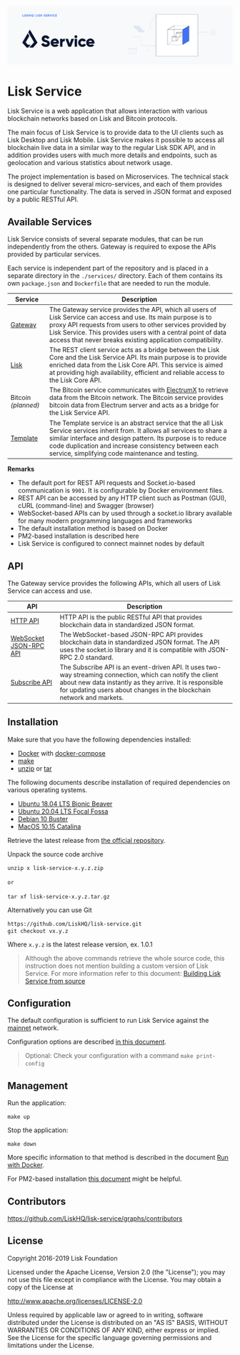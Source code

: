 ![Logo](./docs/assets/banner_service.png)

# Lisk Service

Lisk Service is a web application that allows interaction with various blockchain networks based on Lisk and Bitcoin protocols.

The main focus of Lisk Service is to provide data to the UI clients such as Lisk Desktop and Lisk Mobile. Lisk Service makes it possible to access all blockchain live data in a similar way to the regular Lisk SDK API, and in addition provides users with much more details and endpoints, such as geolocation and various statistics about network usage.

The project implementation is based on Microservices. The technical stack is designed to deliver several micro-services, and each of them provides one particular functionality. The data is served in JSON format and exposed by a public RESTful API.
## Available Services

Lisk Service consists of several separate modules, that can be run independently from the others. Gateway is required to expose the APIs provided by particular services.

Each service is independent part of the repository and is placed in a separate directory in the `./services/` directory. Each of them contains its own `package.json` and `Dockerfile` that are needed to run the module.


| Service                  | Description                                                                                                       |
| -------------------------- | ----------------------------------------------------------------------------------------------------------------- |
| [Gateway](services/gateway) | The Gateway service provides the API, which all users of Lisk Service can access and use. Its main purpose is to proxy API requests from users to other services provided by Lisk Service. This provides users with a central point of data access that never breaks existing application compatibility.|
| [Lisk](services/core) | The REST client service acts as a bridge between the Lisk Core and the Lisk Service API. Its main purpose is to provide enriched data from the Lisk Core API. This service is aimed at providing high availability, efficient and reliable access to the Lisk Core API. |
| Bitcoin _(planned)_ | The Bitcoin service communicates with [ElectrumX](https://electrumx.readthedocs.io/en/latest/) to retrieve data from the Bitcoin network. The Bitcoin service provides bitcoin data from Electrum server and acts as a bridge for the Lisk Service API. |
| [Template](services/template) | The Template service is an abstract service that the all Lisk Service services inherit from. It allows all services to share a similar interface and design pattern. Its purpose is to reduce code duplication and increase consistency between each service, simplifying code maintenance and testing. |

**Remarks**

- The default port for REST API requests and Socket.io-based communication is `9901`. It is configurable by Docker environment files.
- REST API can be accessed by any HTTP client such as Postman (GUI), cURL (command-line) and Swagger (browser)
- WebSocket-based APIs can by used through a socket.io library available for many modern programming languages and frameworks
- The default installation method is based on Docker
- PM2-based installation is described here
- Lisk Service is configured to connect mainnet nodes by default

## API

The Gateway service provides the following APIs, which all users of Lisk Service can access and use.

| API                      | Description                                                                                                   |
| ------------------------------ | ------------------------------------------------------------------------------------------------------------- |
| [HTTP API](https://app.swaggerhub.com/apis/LiskHQ/lisk-service-api/1.0#/)     | HTTP API is the public RESTful API that provides blockchain data in standardized JSON format.   |
| [WebSocket JSON-RPC API](docs/websocket_json_rpc_api.md)     | The WebSocket-based JSON-RPC API provides blockchain data in standardized JSON format. The API uses the socket.io library and it is compatible with JSON-RPC 2.0 standard.   |
| [Subscribe API](docs/websocket_subscribe_api.md)     | The Subscribe API is an event-driven API. It uses two-way streaming connection, which can notify the client about new data instantly as they arrive. It is responsible for updating users about changes in the blockchain network and markets.   |

## Installation

Make sure that you have the following dependencies installed:
- [Docker]() with [docker-compose]()
- [make]()
- [unzip]() or [tar]()

The following documents describe installation of required dependencies on various operating systems.

- [Ubuntu 18.04 LTS Bionic Beaver](./docs/prerequisities_docker_ubuntu.md)
- [Ubuntu 20.04 LTS Focal Fossa](./docs/prerequisities_docker_ubuntu.md)
- [Debian 10 Buster](./docs/prerequisities_docker_debian.md)
- [MacOS 10.15 Catalina](./docs/prerequisities_docker_macos.md)

Retrieve the latest release from [the official repository](https://github.com/LiskHQ/lisk-cloud/releases).

Unpack the source code archive

```
unzip x lisk-service-x.y.z.zip

or

tar xf lisk-service-x.y.z.tar.gz
```

Alternatively you can use Git

```
https://github.com/LiskHQ/lisk-service.git
git checkout vx.y.z
```

Where `x.y.z` is the latest release version, ex. 1.0.1

> Although the above commands retrieve the whole source code, this instruction does not mention building a custom version of Lisk Service. For more information refer to this document: [Building Lisk Service from source](./docs/build_from_source.md)

## Configuration

The default configuration is sufficient to run Lisk Service against the [mainnet](https://explorer.lisk.io/) network.

Configuration options are described [in this document](./docs/config_options.md).

> Optional: Check your configuration with a command `make print-config`

## Management

Run the application:

```
make up
```

Stop the application:

```
make down
```

More specific information to that method is described in the document [Run with Docker](./docs/run_with_docker.md).

For PM2-based installation [this document](./docs/run_with_pm2.md) might be helpful.

## Contributors

https://github.com/LiskHQ/lisk-service/graphs/contributors

## License

Copyright 2016-2019 Lisk Foundation

Licensed under the Apache License, Version 2.0 (the "License");
you may not use this file except in compliance with the License.
You may obtain a copy of the License at

http://www.apache.org/licenses/LICENSE-2.0

Unless required by applicable law or agreed to in writing, software
distributed under the License is distributed on an "AS IS" BASIS,
WITHOUT WARRANTIES OR CONDITIONS OF ANY KIND, either express or implied.
See the License for the specific language governing permissions and
limitations under the License.

[lisk documentation site]: https://lisk.io/documentation
